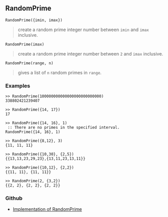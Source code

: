 ## RandomPrime

```
RandomPrime({imin, imax})
```

> create a random prime integer number between `imin` and `imax` inclusive.

```
RandomPrime(imax)
```

> create a random prime integer number between `2` and `imax` inclusive.
 
```
RandomPrime(range, n)
```

> gives a list of `n` random primes in `range`.
 
    
### Examples

```
>> RandomPrime(100000000000000000000000000)
338802421239407

>> RandomPrime({14, 17})
17

>> RandomPrime({14, 16}, 1)
 :: There are no primes in the specified interval.
RandomPrime({14, 16}, 1)

>> RandomPrime({8,12}, 3)
{11, 11, 11}

>> RandomPrime({10,30}, {2,5})
{{13,13,23,29,23},{13,11,23,13,11}}

>> RandomPrime({10,12}, {2,2})
{{11, 11}, {11, 11}}

>> RandomPrime(2, {3,2})
{{2, 2}, {2, 2}, {2, 2}}
```

### Github

* [Implementation of RandomPrime](https://github.com/axkr/symja_android_library/blob/master/symja_android_library/matheclipse-core/src/main/java/org/matheclipse/core/builtin/RandomFunctions.java#L429) 
